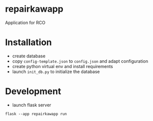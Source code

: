 # repairkawapp
Application for RCO

# Installation

* create database
* copy `config-template.json` to `config.json` and adapt configuration
* create python virtual env and install requirements
* launch `init_db.py` to initialize the database

# Development

* launch flask server

```
flask --app repairkawapp run
```
